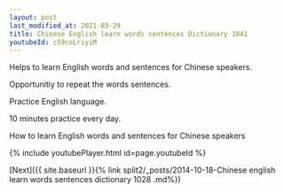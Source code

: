 ```yaml
---
layout: post
last_modified_at: 2021-03-29
title: Chinese English learn words sentences Dictionary 1041 
youtubeId: c59ceLriyiM
---
```

 
 
Helps to learn English words and sentences for Chinese speakers.

Opportunitiy to repeat the words sentences. 

Practice English language. 
 
10 minutes practice every day. 
 
How to learn English words and sentences for Chinese speakers 
 
{% include youtubePlayer.html id=page.youtubeId %}
 
 
[Next]({{ site.baseurl }}{% link  split2/_posts/2014-10-18-Chinese english learn words sentences dictionary 1028 .md%})
 
